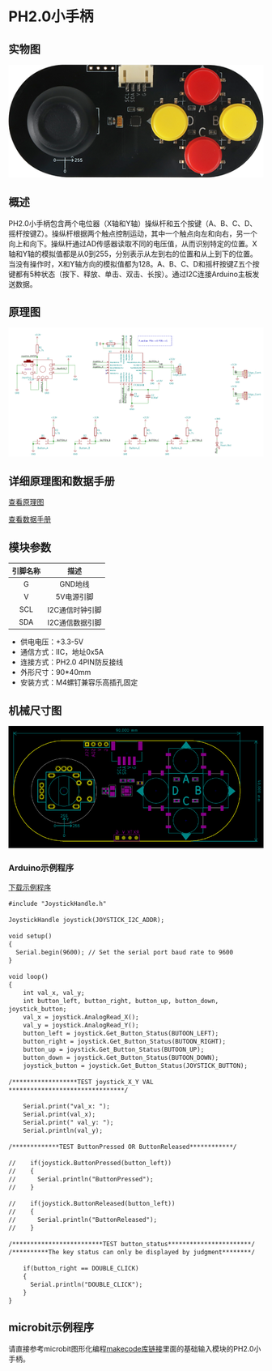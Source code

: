 # PH2.0小手柄

## 实物图

![实物图](joystick_handle/joystick_handle.png)



## 概述

PH2.0小手柄包含两个电位器（X轴和Y轴）操纵杆和五个按键（A、B、C、D、摇杆按键Z）。操纵杆根据两个触点控制运动，其中一个触点向左和向右，另一个向上和向下。操纵杆通过AD传感器读取不同的电压值，从而识别特定的位置。X轴和Y轴的模拟值都是从0到255，分别表示从左到右的位置和从上到下的位置。当没有操作时，X和Y轴方向的模拟值都为128。A、B、C、D和摇杆按键Z五个按键都有5种状态（按下、释放、单击、双击、长按）。通过I2C连接Arduino主板发送数据。

## 原理图

![原理图](joystick_handle/joystick_handle_schematic.png)

## 详细原理图和数据手册

[查看原理图](joystick_handle/joystick_handle_schematic.pdf)

[查看数据手册]()

## 模块参数


| 引脚名称 |      描述       |
| :------: | :-------------: |
|    G     |     GND地线     |
|    V     |   5V电源引脚    |
|   SCL    | I2C通信时钟引脚 |
|   SDA    | I2C通信数据引脚 |

- 供电电压：+3.3-5V
- 通信方式：IIC，地址0x5A
- 连接方式：PH2.0 4PIN防反接线
- 外形尺寸：90*40mm
- 安装方式：M4螺钉兼容乐高插孔固定

## 机械尺寸图

![机械尺寸图](joystick_handle/joystick_handle_assembly.jpg)

### Arduino示例程序

[下载示例程序](joystick_handle/joystick_handle.zip)


```
#include "JoystickHandle.h"

JoystickHandle joystick(JOYSTICK_I2C_ADDR);

void setup()
{
  Serial.begin(9600); // Set the serial port baud rate to 9600
}

void loop()
{ 
    int val_x, val_y;
    int button_left, button_right, button_up, button_down, joystick_button;
    val_x = joystick.AnalogRead_X();
    val_y = joystick.AnalogRead_Y();
    button_left = joystick.Get_Button_Status(BUTOON_LEFT);
    button_right = joystick.Get_Button_Status(BUTOON_RIGHT);
    button_up = joystick.Get_Button_Status(BUTOON_UP);
    button_down = joystick.Get_Button_Status(BUTOON_DOWN);
    joystick_button = joystick.Get_Button_Status(JOYSTICK_BUTTON);

/******************TEST joystick_X_Y VAL ********************************/

    Serial.print("val_x: ");
    Serial.print(val_x);
    Serial.print(" val_y: ");
    Serial.println(val_y);

/*************TEST ButtonPressed OR ButtonReleased************/

//    if(joystick.ButtonPressed(button_left))
//    {
//      Serial.println("ButtonPressed");
//    }
    
//    if(joystick.ButtonReleased(button_left))
//    {
//      Serial.println("ButtonReleased");
//    }

/*************************TEST button_status***********************/
/**********The key status can only be displayed by judgment********/

    if(button_right == DOUBLE_CLICK)
    {
      Serial.println("DOUBLE_CLICK");  
    }
}
```

## microbit示例程序

请直接参考microbit图形化编程[makecode库链接](https://github.com/emakefun/pxt-sensorbit)里面的基础输入模块的PH2.0小手柄。
